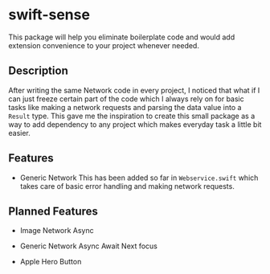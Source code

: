 # swift-sense

This package will help you eliminate boilerplate code and would add extension convenience to your project whenever needed.

## Description

After writing the same Network code in every project, I noticed that what if I can just freeze certain part of the code which I always rely on for basic tasks like making a network requests and parsing the data value into a `Result` type.  This gave me the inspiration to create this small package as a way to add dependency to any project which makes everyday task a little bit easier.






## Features


- Generic Network
    This has been added so far in `Webservice.swift` which takes care of basic error handling and making network requests.


## Planned Features

- Image Network Async

- Generic Network Async Await
    Next focus

- Apple Hero Button
